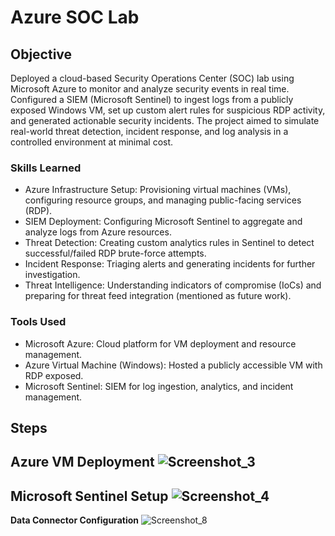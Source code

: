 # Azure SOC Lab

## Objective

Deployed a cloud-based Security Operations Center (SOC) lab using Microsoft Azure to monitor and analyze security events in real time. Configured a SIEM (Microsoft Sentinel) to ingest logs from a publicly exposed Windows VM, set up custom alert rules for suspicious RDP activity, and generated actionable security incidents. The project aimed to simulate real-world threat detection, incident response, and log analysis in a controlled environment at minimal cost.

### Skills Learned

- Azure Infrastructure Setup: Provisioning virtual machines (VMs), configuring resource groups, and managing public-facing services (RDP).
- SIEM Deployment: Configuring Microsoft Sentinel to aggregate and analyze logs from Azure resources.
- Threat Detection: Creating custom analytics rules in Sentinel to detect successful/failed RDP brute-force attempts.
- Incident Response: Triaging alerts and generating incidents for further investigation.
- Threat Intelligence: Understanding indicators of compromise (IoCs) and preparing for threat feed integration (mentioned as future work).

### Tools Used

- Microsoft Azure: Cloud platform for VM deployment and resource management.
- Azure Virtual Machine (Windows): Hosted a publicly accessible VM with RDP exposed.
- Microsoft Sentinel: SIEM for log ingestion, analytics, and incident management.

## Steps

**Azure VM Deployment**
![Screenshot_3](https://github.com/user-attachments/assets/8d40dfe9-2025-451f-a68e-475e94c4044c)
------------------------------------------
**Microsoft Sentinel Setup**
![Screenshot_4](https://github.com/user-attachments/assets/785401f6-ceed-4e97-916a-96a4880edd64)
------------------------------------------
**Data Connector Configuration**
![Screenshot_8](https://github.com/user-attachments/assets/83bc906c-89d7-4404-9a22-44e5ebcb5a8c)
